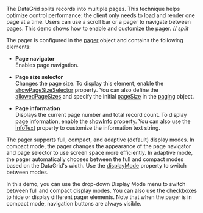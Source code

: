 The DataGrid splits records into multiple pages. This technique helps optimize control performance: the client only needs to load and render one page at a time. Users can use a scroll bar or a pager to navigate between pages. This demo shows how to enable and customize the pager.
// _split_

The pager is configured in the [pager](/Documentation/ApiReference/UI_Components/dxDataGrid/Configuration/pager/) object and contains the following elements:

- **Page navigator**        
Enables page navigation.

- **Page size selector**        
Changes the page size. To display this element, enable the [showPageSizeSelector](/Documentation/ApiReference/UI_Components/dxDataGrid/Configuration/pager/#showPageSizeSelector) property. You can also define the [allowedPageSizes](/Documentation/ApiReference/UI_Components/dxDataGrid/Configuration/pager/#allowedPageSizes) and specify the initial [pageSize](/Documentation/ApiReference/UI_Components/dxDataGrid/Configuration/paging/#pageSize) in the [paging](/Documentation/ApiReference/UI_Components/dxDataGrid/Configuration/paging/) object.

- **Page information**           
Displays the current page number and total record count. To display page information, enable the [showInfo](/Documentation/ApiReference/UI_Components/dxDataGrid/Configuration/pager/#showInfo) property. You can also use the [infoText](/Documentation/ApiReference/UI_Components/dxDataGrid/Configuration/pager/#infoText) property to customize the information text string.

The pager supports full, compact, and adaptive (default) display modes. In compact mode, the pager changes the appearance of the page navigator and page selector to use screen space more efficiently. In adaptive mode, the pager automatically chooses between the full and compact modes based on the DataGrid's width. Use the [displayMode](/Documentation/ApiReference/UI_Components/dxDataGrid/Configuration/pager/#displayMode) property to switch between modes.

In this demo, you can use the drop-down Display Mode menu to switch between full and compact display modes. You can also use the checkboxes to hide or display different pager elements. Note that when the pager is in compact mode, navigation buttons are always visible.
